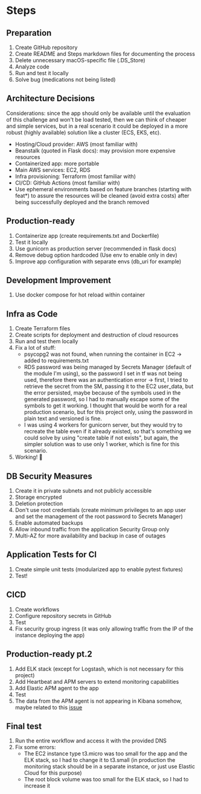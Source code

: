 # Steps

## Preparation

1. Create GitHub repository
2. Create README and Steps markdown files for documenting the process
3. Delete unnecessary macOS-specific file (.DS_Store)
4. Analyze code
5. Run and test it locally
6. Solve bug (medications not being listed)

## Architecture Decisions

Considerations: since the app should only be available until the evaluation of this challenge and won't be load tested, then we can think of cheaper and simple services, but in a real scenario it could be deployed in a more robust (highly available) solution like a cluster (ECS, EKS, etc).

- Hosting/Cloud provider: AWS (most familiar with)
- Beanstalk (quoted in Flask docs): may provision more expensive resources
- Containerized app: more portable
- Main AWS services: EC2, RDS
- Infra provisioning: Terraform (most familiar with)
- CI/CD: GitHub Actions (most familiar with)
- Use ephemeral environments based on feature branches (starting with feat*) to assure the resources will be cleaned (avoid extra costs) after being successfully deployed and the branch removed

## Production-ready

1. Containerize app (create requirements.txt and Dockerfile)
2. Test it locally
3. Use gunicorn as production server (recommended in flask docs)
4. Remove debug option hardcoded (Use env to enable only in dev)
5. Improve app configuration with separate envs (db_uri for example)

## Development Improvement

1. Use docker compose for hot reload within container

## Infra as Code

1. Create Terraform files
2. Create scripts for deployment and destruction of cloud resources
3. Run and test them locally
4. Fix a lot of stuff:
    - psycopg2 was not found, when running the container in EC2 -> added to requirements.txt
    - RDS password was being managed by Secrets Manager (default of the module I'm using), so the password I set in tf was not being used, therefore there was an authentication error -> first, I tried to retrieve the secret from the SM, passing it to the EC2 user_data, but the error persisted, maybe because of the symbols used in the generated password, so I had to manually escape some of the symbols to get it working. I thought that would be worth for a real production scenario, but for this project only, using the password in plain text and versioned is fine.
    - I was using 4 workers for gunicorn server, but they would try to recreate the table even if it already existed, so that's something we could solve by using "create table if not exists", but again, the simpler solution was to use only 1 worker, which is fine for this scenario.
5. Working! :tada:

## DB Security Measures

1. Create it in private subnets and not publicly accessible
2. Storage encrypted
3. Deletion protection
4. Don't use root credentials (create minimum privileges to an app user and set the management of the root password to Secrets Manager)
5. Enable automated backups
6. Allow inbound traffic from the application Security Group only
7. Multi-AZ for more availability and backup in case of outages

## Application Tests for CI

1. Create simple unit tests (modularized app to enable pytest fixtures)
2. Test!

## CICD

1. Create workflows
2. Configure repository secrets in GitHub
3. Test
4. Fix security group ingress (it was only allowing traffic from the IP of the instance deploying the app)

## Production-ready pt.2

1. Add ELK stack (except for Logstash, which is not necessary for this project)
2. Add Heartbeat and APM servers to extend monitoring capabilities
3. Add Elastic APM agent to the app
4. Test
5. The data from the APM agent is not appearing in Kibana somehow, maybe related to this [issue](https://github.com/elastic/apm-agent-python/issues/1331)

## Final test

1. Run the entire workflow and access it with the provided DNS
2. Fix some errors:
    - The EC2 instance type t3.micro was too small for the app and the ELK stack, so I had to change it to t3.small (in production the monitoring stack should be in a separate instance, or just use Elastic Cloud for this purpose)
    - The root block volume was too small for the ELK stack, so I had to increase it
